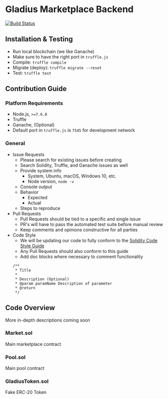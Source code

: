# Gladius Marketplace Backend

[![Build Status](https://travis-ci.org/gladiusio/gladius-marketplace-backend.svg?branch=master)](https://travis-ci.org/gladiusio/gladius-marketplace-backend)

## Installation & Testing

* Run local blockchain (we like Ganache)
* Make sure to have the right port in `truffle.js`
* Compile: `truffle compile`
* Migrate (deploy): `truffle migrate --reset`
* Test: `truffle test`

## Contribution Guide

### Platform Requirements

* Node.js, `>=7.6.0`
* Truffle
* Ganache, (Optional)
* Default port in `truffle.js` is `7545` for development network

### General

* Issue Requests
    * Please search for existing issues before creating
    * Search Solidity, Truffle, and Ganache issues as well
    * Provide system info
        * System, Ubuntu, macOS, Windows 10, etc.
        * Node version, `node -v`
    * Console output
    * Behavior
        * Expected
        * Actual
    * Steps to reproduce
* Pull Requests
    * Pull Requests should be tied to a specific and single issue
    * PR's will have to pass the automated test suite before manual review
    * Keep comments and opinions constructive for all parties
* Code Style
    * We will be updating our code to fully conform to the [Solidity Code Style Guide](http://solidity.readthedocs.io/en/develop/style-guide.html)
    * Any Pull Requests should also conform to this guide
    * Add doc blocks where necessary to comment functionality
    ```
    /**
     * Title
     *
     * Description (Optional)
     * @param paramName Description of parameter
     * @return
     */
    ```

## Code Overview

More in-depth descriptions coming soon

### Market.sol

Main marketplace contract

### Pool.sol

Main pool contract

### GladiusToken.sol

Fake ERC-20 Token
